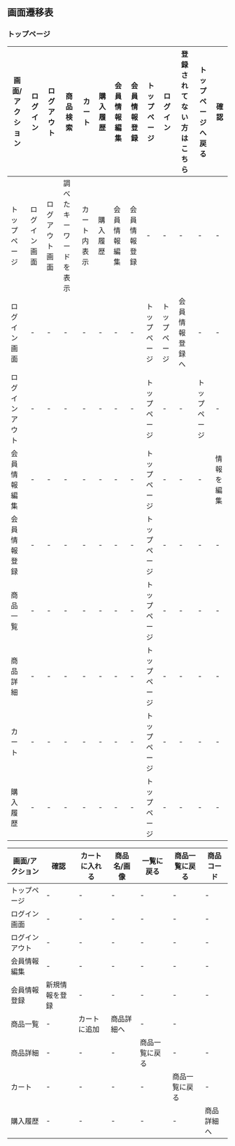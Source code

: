 ## 画面遷移表

### トップページ
|画面/アクション|ログイン|ログアウト|商品検索|カート|購入履歴|会員情報編集|会員情報登録|トップページ|ログイン|登録されてない方はこちら|トップページへ戻る|確認|
|--------------|--------|---------|--------|-----|--------|-----------|------------|-----------|--------|----------------------|-----------------|----|
|トップページ|ログイン画面|ログアウト画面|調べたキーワードを表示|カート内表示|購入履歴|会員情報編集|会員情報登録|-|-|-|-|-|
|ログイン画面|-|-|-|-|-|-|-|トップページ|トップページ|会員情報登録へ|-|-|
|ログインアウト|-|-|-|-|-|-|-|トップページ|-|-|トップページ|-|
|会員情報編集|-|-|-|-|-|-|-|トップページ|-|-|-|情報を編集|
|会員情報登録|-|-|-|-|-|-|-|トップページ|-|-|-|-|
|商品一覧|-|-|-|-|-|-|-|トップページ|-|-|-|-|
|商品詳細|-|-|-|-|-|-|-|トップページ|-|-|-|-|-|
|カート|-|-|-|-|-|-|-|トップページ|-|-|-|-|
|購入履歴|-|-|-|-|-|-|-|トップページ|-|-|-|-|

|画面/アクション|確認|カートに入れる|商品名/画像|一覧に戻る|商品一覧に戻る|商品コード|
|--------------|----|------------|-----|---------|------------|----|
|トップページ|-|-|-|-|-|-|
|ログイン画面|-|-|-|-|-|-|
|ログインアウト|-|-|-|-|-|-|
|会員情報編集|-|-|-|-|-|-|
|会員情報登録|新規情報を登録|-|-|-|-|-|
|商品一覧|-|カートに追加|商品詳細へ|-|-|
|商品詳細|-|-|-|商品一覧に戻る|-|-|
|カート|-|-|-|-|商品一覧に戻る|-|
|購入履歴|-|-|-|-|-|商品詳細へ|
